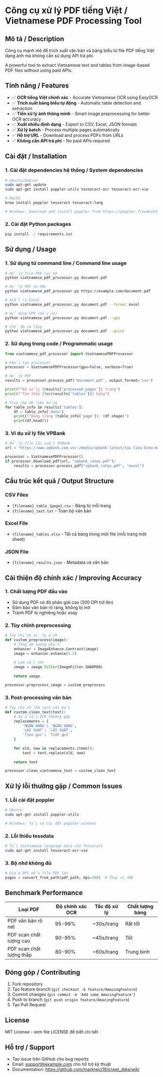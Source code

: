 # Công cụ xử lý PDF tiếng Việt / Vietnamese PDF Processing Tool

## Mô tả / Description

Công cụ mạnh mẽ để trích xuất văn bản và bảng biểu từ file PDF tiếng Việt dạng ảnh mà không cần sử dụng API trả phí.

A powerful tool to extract Vietnamese text and tables from image-based PDF files without using paid APIs.

## Tính năng / Features

- ✅ **OCR tiếng Việt chính xác** - Accurate Vietnamese OCR using EasyOCR
- ✅ **Trích xuất bảng biểu tự động** - Automatic table detection and extraction  
- ✅ **Tiền xử lý ảnh thông minh** - Smart image preprocessing for better OCR accuracy
- ✅ **Xuất nhiều định dạng** - Export to CSV, Excel, JSON formats
- ✅ **Xử lý batch** - Process multiple pages automatically
- ✅ **Hỗ trợ URL** - Download and process PDFs from URLs
- ✅ **Không cần API trả phí** - No paid APIs required

## Cài đặt / Installation

### 1. Cài đặt dependencies hệ thống / System dependencies

```bash
# Ubuntu/Debian
sudo apt-get update
sudo apt-get install poppler-utils tesseract-ocr tesseract-ocr-vie

# MacOS
brew install poppler tesseract tesseract-lang

# Windows: Download and install poppler from https://poppler.freedesktop.org/
```

### 2. Cài đặt Python packages

```bash
pip install -r requirements.txt
```

## Sử dụng / Usage

### 1. Sử dụng từ command line / Command line usage

```bash
# Xử lý file PDF cục bộ
python vietnamese_pdf_processor.py document.pdf

# Xử lý PDF từ URL
python vietnamese_pdf_processor.py https://example.com/document.pdf

# Xuất ra Excel
python vietnamese_pdf_processor.py document.pdf --format excel

# Sử dụng GPU (nếu có)
python vietnamese_pdf_processor.py document.pdf --gpu

# Chế độ im lặng
python vietnamese_pdf_processor.py document.pdf --quiet
```

### 2. Sử dụng trong code / Programmatic usage

```python
from vietnamese_pdf_processor import VietnamesePDFProcessor

# Khởi tạo processor
processor = VietnamesePDFProcessor(gpu=False, verbose=True)

# Xử lý PDF
results = processor.process_pdf('document.pdf', output_format='csv')

print(f"Đã xử lý {results['processed_pages']} trang")
print(f"Tìm thấy {len(results['tables'])} bảng")

# Truy cập dữ liệu bảng
for table_info in results['tables']:
    df = table_info['data']
    print(f"Bảng trang {table_info['page']}: {df.shape}")
    print(df.head())
```

### 3. Ví dụ xử lý file VPBank

```python
# Xử lý file lãi suất VPBank
url = "https://www.vpbank.com.vn/-/media/vpbank-latest/tai-lieu-bieu-mau/lai-suat-huy-dong/khcn/2025/20250708-Bieu-lai-suat-Niem-yet.pdf"

processor = VietnamesePDFProcessor()
if processor.download_pdf(url, "vpbank_rates.pdf"):
    results = processor.process_pdf("vpbank_rates.pdf", "excel")
```

## Cấu trúc kết quả / Output Structure

### CSV Files
- `{filename}_table_{page}.csv` - Bảng từ mỗi trang
- `{filename}_text.txt` - Toàn bộ văn bản

### Excel File  
- `{filename}_tables.xlsx` - Tất cả bảng trong một file (mỗi trang một sheet)

### JSON File
- `{filename}_results.json` - Metadata và văn bản

## Cải thiện độ chính xác / Improving Accuracy

### 1. Chất lượng PDF đầu vào
- Sử dụng PDF có độ phân giải cao (300 DPI trở lên)
- Đảm bảo văn bản rõ ràng, không bị mờ
- Tránh PDF bị nghiêng hoặc xoay

### 2. Tùy chỉnh preprocessing
```python
# Tùy chỉnh xử lý ảnh
def custom_preprocess(image):
    # Tăng độ tương phản
    enhancer = ImageEnhance.Contrast(image)
    image = enhancer.enhance(1.5)
    
    # Làm sắc nét
    image = image.filter(ImageFilter.SHARPEN)
    
    return image

processor.preprocess_image = custom_preprocess
```

### 3. Post-processing văn bản
```python
# Tùy chỉnh làm sạch văn bản
def custom_clean_text(text):
    # Sửa lỗi OCR thường gặp
    replacements = {
        'NGÂN HANG': 'NGÂN HÀNG',
        'LAI SUAT': 'LÃI SUẤT',
        'Tien gui': 'Tiền gửi'
    }
    
    for old, new in replacements.items():
        text = text.replace(old, new)
    
    return text

processor.clean_vietnamese_text = custom_clean_text
```

## Xử lý lỗi thường gặp / Common Issues

### 1. Lỗi cài đặt poppler
```bash
# Ubuntu
sudo apt-get install poppler-utils

# Windows: Tải và cài đặt poppler-windows
```

### 2. Lỗi thiếu tessdata
```bash
# Tải Vietnamese language data cho Tesseract
sudo apt-get install tesseract-ocr-vie
```

### 3. Bộ nhớ không đủ
```python
# Giảm DPI nếu file PDF lớn
pages = convert_from_path(pdf_path, dpi=200)  # Thay vì 300
```

## Benchmark Performance

| Loại PDF | Độ chính xác OCR | Tốc độ xử lý | Chất lượng bảng |
|----------|------------------|--------------|-----------------|
| PDF văn bản rõ nét | 95-98% | ~30s/trang | Rất tốt |
| PDF scan chất lượng cao | 90-95% | ~45s/trang | Tốt |
| PDF scan chất lượng thấp | 80-90% | ~60s/trang | Trung bình |

## Đóng góp / Contributing

1. Fork repository
2. Tạo feature branch (`git checkout -b feature/AmazingFeature`)
3. Commit changes (`git commit -m 'Add some AmazingFeature'`)
4. Push to branch (`git push origin feature/AmazingFeature`)
5. Tạo Pull Request

## License

MIT License - xem file LICENSE để biết chi tiết

## Hỗ trợ / Support

- Tạo issue trên GitHub cho bug reports
- Email: support@example.com cho hỗ trợ kỹ thuật
- Documentation: https://github.com/markrejci19/crawl_data/wiki